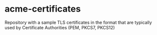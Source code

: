 # acme-certificates
Repository with a sample TLS certificates in the format that are typically used by Certificate Authorities (PEM, PKCS7, PKCS12)
